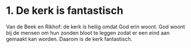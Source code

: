 # 1. De kerk is fantastisch
Van de Beek en Rikhof: de kerk is heilig omdat God erin woont. God woont bij de mensen om hun zonden bloot te leggen zodat er een eind aan gemaakt kan worden. Daarom is de kerk fantastisch.